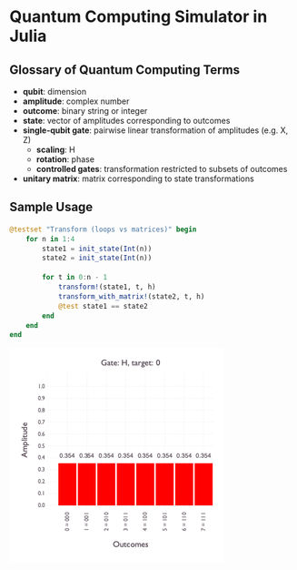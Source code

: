 # Quantum Computing Simulator in Julia

## Glossary of Quantum Computing Terms

* __qubit__: dimension
* __amplitude__: complex number
* __outcome__: binary string or integer
* __state__: vector of amplitudes corresponding to outcomes
* __single-qubit gate__: pairwise linear transformation of amplitudes (e.g. X, Z)
    * __scaling__: H
    * __rotation__: phase
    * __controlled gates__: transformation restricted to subsets of outcomes
* __unitary matrix__: matrix corresponding to state transformations

## Sample Usage
```julia
@testset "Transform (loops vs matrices)" begin
    for n in 1:4
        state1 = init_state(Int(n))
        state2 = init_state(Int(n))

        for t in 0:n - 1
            transform!(state1, t, h)
            transform_with_matrix!(state2, t, h)
            @test state1 == state2
        end
    end
end
```

![](img/transform.png)
